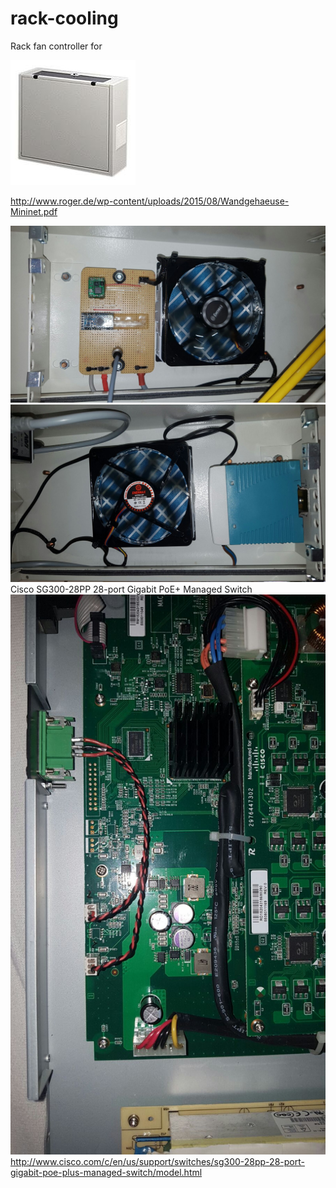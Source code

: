 # rack-cooling
Rack fan controller for 

![image](https://raw.githubusercontent.com/mbr1989/rack-cooling/master/pics/219SjhDcERL.jpg)

http://www.roger.de/wp-content/uploads/2015/08/Wandgehaeuse-Mininet.pdf

![image](https://raw.githubusercontent.com/mbr1989/rack-cooling/master/pics/IMG-20160804-WA0006.jpg)
![image](https://raw.githubusercontent.com/mbr1989/rack-cooling/master/pics/IMG-20160804-WA0008.jpg)
Cisco SG300-28PP 28-port Gigabit PoE+ Managed Switch
![image](https://raw.githubusercontent.com/mbr1989/rack-cooling/master/pics/IMG-20160804-WA0017.jpg)
http://www.cisco.com/c/en/us/support/switches/sg300-28pp-28-port-gigabit-poe-plus-managed-switch/model.html

